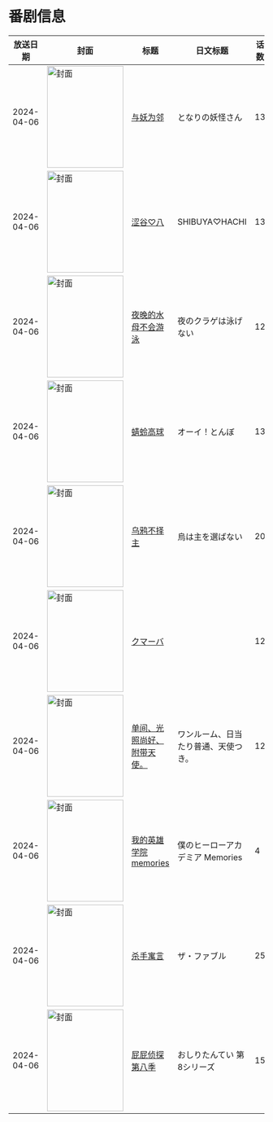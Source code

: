 # 番剧信息

|放送日期|封面|标题|日文标题|话数|评分|评分人数|
|---|---|---|---|---|---|---|
|2024-04-06|<img src="https://lain.bgm.tv/pic/cover/c/ee/79/357960_lZF8F.jpg" alt="封面" style="width:150px;height:200px;object-fit:cover;">|[与妖为邻](https://bangumi.tv/subject/357960)|となりの妖怪さん|13|6.0|263人评分|
|2024-04-06|<img src="https://lain.bgm.tv/pic/cover/c/f3/47/480437_9t3wu.jpg" alt="封面" style="width:150px;height:200px;object-fit:cover;">|[涩谷♡八](https://bangumi.tv/subject/480437)|SHIBUYA♡HACHI|13|5.8|12人评分|
|2024-04-06|<img src="https://lain.bgm.tv/pic/cover/c/f2/8f/425909_M7W7T.jpg" alt="封面" style="width:150px;height:200px;object-fit:cover;">|[夜晚的水母不会游泳](https://bangumi.tv/subject/425909)|夜のクラゲは泳げない|12|5.3|8224人评分|
|2024-04-06|<img src="https://lain.bgm.tv/pic/cover/c/42/97/433072_z1pUT.jpg" alt="封面" style="width:150px;height:200px;object-fit:cover;">|[蜻蛉高球](https://bangumi.tv/subject/433072)|オーイ！とんぼ|13|6.6|505人评分|
|2024-04-06|<img src="https://lain.bgm.tv/pic/cover/c/6b/ef/461338_mfpKk.jpg" alt="封面" style="width:150px;height:200px;object-fit:cover;">|[乌鸦不择主](https://bangumi.tv/subject/461338)|烏は主を選ばない|20|7.2|689人评分|
|2024-04-06|<img src="https://lain.bgm.tv/pic/cover/c/96/c9/476412_74Kaj.jpg" alt="封面" style="width:150px;height:200px;object-fit:cover;">|[クマーバ](https://bangumi.tv/subject/476412)||12|暂无评分|少于10人评分|
|2024-04-06|<img src="https://lain.bgm.tv/pic/cover/c/c5/36/457945_0107Z.jpg" alt="封面" style="width:150px;height:200px;object-fit:cover;">|[单间、光照尚好、附带天使。](https://bangumi.tv/subject/457945)|ワンルーム、日当たり普通、天使つき。|12|5.8|1258人评分|
|2024-04-06|<img src="https://lain.bgm.tv/pic/cover/c/f2/11/488960_1GbYP.jpg" alt="封面" style="width:150px;height:200px;object-fit:cover;">|[我的英雄学院 memories](https://bangumi.tv/subject/488960)|僕のヒーローアカデミア Memories|4|3.2|113人评分|
|2024-04-06|<img src="https://lain.bgm.tv/pic/cover/c/4c/ce/444339_2vcUB.jpg" alt="封面" style="width:150px;height:200px;object-fit:cover;">|[杀手寓言](https://bangumi.tv/subject/444339)|ザ・ファブル|25|6.9|1274人评分|
|2024-04-06|<img src="https://lain.bgm.tv/pic/cover/c/88/f6/529238_GwBaA.jpg" alt="封面" style="width:150px;height:200px;object-fit:cover;">|[屁屁侦探 第八季](https://bangumi.tv/subject/529238)|おしりたんてい 第8シリーズ|15|||
